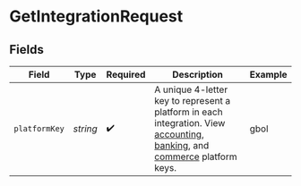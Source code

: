 # GetIntegrationRequest


## Fields

| Field                                                                                                                                                                                                                                                                                                                                       | Type                                                                                                                                                                                                                                                                                                                                        | Required                                                                                                                                                                                                                                                                                                                                    | Description                                                                                                                                                                                                                                                                                                                                 | Example                                                                                                                                                                                                                                                                                                                                     |
| ------------------------------------------------------------------------------------------------------------------------------------------------------------------------------------------------------------------------------------------------------------------------------------------------------------------------------------------- | ------------------------------------------------------------------------------------------------------------------------------------------------------------------------------------------------------------------------------------------------------------------------------------------------------------------------------------------- | ------------------------------------------------------------------------------------------------------------------------------------------------------------------------------------------------------------------------------------------------------------------------------------------------------------------------------------------- | ------------------------------------------------------------------------------------------------------------------------------------------------------------------------------------------------------------------------------------------------------------------------------------------------------------------------------------------- | ------------------------------------------------------------------------------------------------------------------------------------------------------------------------------------------------------------------------------------------------------------------------------------------------------------------------------------------- |
| `platformKey`                                                                                                                                                                                                                                                                                                                               | *string*                                                                                                                                                                                                                                                                                                                                    | :heavy_check_mark:                                                                                                                                                                                                                                                                                                                          | A unique 4-letter key to represent a platform in each integration. View [accounting](https://docs.codat.io/integrations/accounting/overview#platform-keys), [banking](https://docs.codat.io/integrations/banking/overview#platform-keys), and [commerce](https://docs.codat.io/integrations/commerce/overview#platform-keys) platform keys. | gbol                                                                                                                                                                                                                                                                                                                                        |